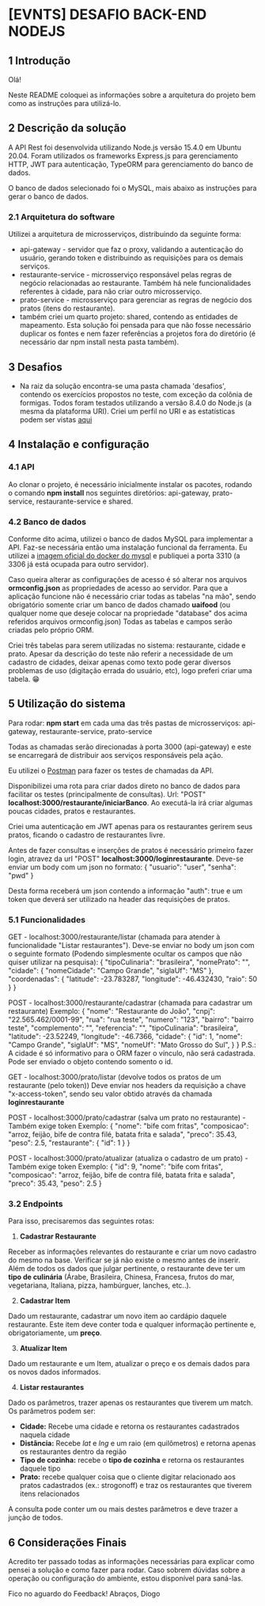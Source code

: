 # [EVNTS] DESAFIO BACK-END NODEJS

## 1 Introdução

Olá!

Neste README coloquei as informações sobre a arquitetura do projeto bem como as instruções para utilizá-lo.

## 2 Descrição da solução

A API Rest foi desenvolvida utilizando Node.js versão 15.4.0 em Ubuntu 20.04.
Foram utilizados os frameworks Express.js para gerenciamento HTTP, JWT para autenticação, TypeORM para gerenciamento do banco de dados.

O banco de dados selecionado foi o MySQL, mais abaixo as instruções para gerar o banco de dados.

### 2.1 Arquitetura do software

Utilizei a arquitetura de microsserviços, distribuindo da seguinte forma:

- api-gateway - servidor que faz o proxy, validando a autenticação do usuário, gerando token e distribuindo as requisições para os demais serviços.
- restaurante-service - microsserviço responsável pelas regras de negócio relacionadas ao restaurante. Também há nele funcionalidades referentes à cidade, para não criar outro microsserviço.
- prato-service - microsserviço para gerenciar as regras de negócio dos pratos (itens do restaurante).
- também criei um quarto projeto: shared, contendo as entidades de mapeamento. Esta solução foi pensada para que não fosse necessário duplicar os fontes e nem fazer referências a projetos fora do diretório (é necessário dar npm install nesta pasta também).

## 3 Desafios

- Na raiz da solução encontra-se uma pasta chamada 'desafios', contendo os exercícios propostos no teste, com exceção da colônia de formigas. Todos foram testados utilizando a versão 8.4.0 do Node.js (a mesma da plataforma URI).
Criei um perfil no URI e as estatísticas podem ser vistas [aqui](https://www.urionlinejudge.com.br/judge/pt/profile/531994)

## 4 Instalação e configuração

### 4.1 API

Ao clonar o projeto, é necessário inicialmente instalar os pacotes, rodando o comando __npm install__ nos seguintes diretórios: api-gateway, prato-service, restaurante-service e shared.

### 4.2 Banco de dados

Conforme dito acima, utilizei o banco de dados MySQL para implementar a API. Faz-se necessária então uma instalação funcional da ferramenta. Eu utilizei a [imagem oficial do docker do mysql](https://hub.docker.com/_/mysql) e publiquei a porta 3310 (a 3306 já está ocupada para outro servidor).

Caso queira alterar as configurações de acesso é só alterar nos arquivos __ormconfig.json__ as propriedades de acesso ao servidor. Para que a aplicação funcione não é necessário criar todas as tabelas "na mão", sendo obrigatório somente criar um banco de dados chamado __uaifood__ (ou qualquer nome que deseje colocar na propriedade "database" dos acima referidos arquivos ormconfig.json)
Todas as tabelas e campos serão criadas pelo próprio ORM.

Criei três tabelas para serem utilizadas no sistema: restaurante, cidade e prato. Apesar da descrição do teste não referir a necessidade de um cadastro de cidades, deixar apenas como texto pode gerar diversos problemas de uso (digitação errada do usuário, etc), logo preferi criar uma tabela. 😁

## 5 Utilização do sistema

Para rodar: __npm start__ em cada uma das três pastas de microsserviços: api-gateway, restaurante-service, prato-service

Todas as chamadas serão direcionadas à porta 3000 (api-gateway) e este se encarregará de distribuir aos serviços responsáveis pela ação.

Eu utilizei o [Postman](https://www.postman.com/) para fazer os testes de chamadas da API.

Disponibilizei uma rota para criar dados direto no banco de dados para facilitar os testes (principalmente de consultas). Url: "POST" __localhost:3000/restaurante/iniciarBanco__. Ao executá-la irá criar algumas poucas cidades, pratos e restaurantes.

Criei uma autenticação em JWT apenas para os restaurantes gerirem seus pratos, ficando o cadastro de restaurantes livre.

Antes de fazer consultas e inserções de pratos é necessário primeiro fazer login, atravez da url "POST" __localhost:3000/loginrestaurante__. Deve-se enviar um body com um json no formato:
{
    "usuario": "user",
    "senha": "pwd"
}

Desta forma receberá um json contendo a informação "auth": true e um token que deverá ser utilizado na header das requisições de pratos.

### 5.1 Funcionalidades

GET - localhost:3000/restaurante/listar (chamada para atender à funcionalidade "Listar restaurantes").
Deve-se enviar no body um json com o seguinte formato (Podendo simplesmente ocultar os campos que não quiser utilizar na pesquisa):
{
    "tipoCulinaria": "brasileira",
    "nomePrato": "",
    "cidade": {
        "nomeCidade": "Campo Grande",
        "siglaUf": "MS"
    },
    "coordenadas": {
        "latitude": -23.783287,
        "longitude": -46.432430,
        "raio": 50
    }
}

POST - localhost:3000/restaurante/cadastrar (chamada para cadastrar um restaurante)
Exemplo:
{
    "nome": "Restaurante do João",
    "cnpj": "22.565.462/0001-99",
    "rua": "rua teste",
    "numero": "123",
    "bairro": "bairro teste",
    "complemento": "",
    "referencia": "",
    "tipoCulinaria": "brasileira",
    "latitude": -23.52249,
    "longitude": -46.7366,
    "cidade": {
        "id": 1,
        "nome": "Campo Grande",
        "siglaUf": "MS",
        "nomeUf": "Mato Grosso do Sul",
    }
}
P.S.: A cidade é só informativo para o ORM fazer o vínculo, não será cadastrada. Pode ser enviado o objeto contendo somento o id.

GET - localhost:3000/prato/listar (devolve todos os pratos de um restaurante (pelo token))
Deve enviar nos headers da requisição a chave "x-access-token", sendo seu valor obtido através da chamada __loginrestaurante__

POST - localhost:3000/prato/cadastrar (salva um prato no restaurante) - Também exige token
Exempĺo:
    {
        "nome": "bife com fritas",
        "composicao": "arroz, feijão, bife de contra filé, batata frita e salada",
        "preco": 35.43,
        "peso": 2.5,
        "restaurante": {
            "id": 1
        }
    }

POST - localhost:3000/prato/atualizar (atualiza o cadastro de um prato) - Também exige token
Exemplo:
    {
        "id": 9,
        "nome": "bife com fritas",
        "composicao": "arroz, feijão, bife de contra filé, batata frita e salada",
        "preco": 35.43,
        "peso": 2.5
    }


### 3.2 Endpoints

Para isso, precisaremos das seguintes rotas:

1. **Cadastrar Restaurante**

Receber as informações relevantes do restaurante e criar um novo cadastro do mesmo na base. Verificar se já não existe o mesmo antes de inserir. Além de todos os dados que julgar pertinente, o restaurante deve ter um **tipo de culinária** (Árabe, Brasileira, Chinesa, Francesa, frutos do mar, vegetariana, Italiana, pizza, hambúrguer, lanches, etc..).

2. **Cadastrar Item**

Dado um restaurante, cadastrar um novo item ao cardápio daquele restaurante. Este item deve conter toda e qualquer informação pertinente e, obrigatoriamente, um **preço**.


3. **Atualizar Item**

Dado um restaurante e um Item, atualizar o preço e os demais dados para os novos dados informados.


4. **Listar restaurantes**

Dado os parâmetros, trazer apenas os restaurantes que tiverem um match. Os parâmetros podem ser:
  - **Cidade:** Recebe uma cidade e retorna os restaurantes cadastrados naquela cidade
  - **Distância:** Recebe _lat_ e _lng_ e um raio (em quilômetros) e retorna apenas os restaurantes dentro da região
  - **Tipo de cozinha:** recebe o **tipo de cozinha** e retorna os restaurantes daquele tipo
  - **Prato:** recebe qualquer coisa que o cliente digitar relacionado aos pratos cadastrados (ex.: strogonoff) e traz os restaurantes que tiverem itens relacionados

A consulta pode conter um ou mais destes parâmetros e deve trazer a junção de todos.

## 6 Considerações Finais

Acredito ter passado todas as informações necessárias para explicar como pensei a solução e como fazer para rodar. Caso sobrem dúvidas sobre a operação ou configuração do ambiente, estou disponível para saná-las.

Fico no aguardo do Feedback!
Abraços,
Diogo